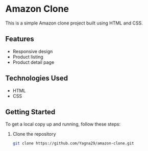 # Amazon Clone

This is a simple Amazon clone project built using HTML and CSS.

## Features

- Responsive design
- Product listing
- Product detail page

## Technologies Used

- HTML
- CSS

## Getting Started

To get a local copy up and running, follow these steps:

1. Clone the repository
   ```sh
   git clone https://github.com/Yagna29/amazon-clone.git

